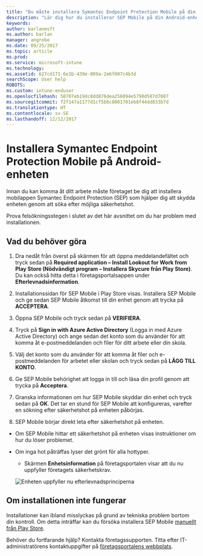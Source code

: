 ```yaml
---
title: "Du måste installera Symantec Endpoint Protection Mobile på din Android-enhet | Microsoft Docs"
description: "Lär dig hur du installerar SEP Mobile på din Android-enhet."
keywords: 
author: barlanmsft
ms.author: barlan
manager: angrobe
ms.date: 09/25/2017
ms.topic: article
ms.prod: 
ms.service: microsoft-intune
ms.technology: 
ms.assetid: 627cd171-6e1b-439e-809a-2e6f007c4b3d
searchScope: User help
ROBOTS: 
ms.custom: intune-enduser
ms.openlocfilehash: 50707eb19dc8dd876dea256094e5790d587d7087
ms.sourcegitcommit: f2f147a1177d1cf5bbc8001701eb8f44dd833b7d
ms.translationtype: HT
ms.contentlocale: sv-SE
ms.lasthandoff: 12/12/2017
---
```

# <a name="install-symantec-endpoint-protection-mobile-on-your-android-device"></a>Installera Symantec Endpoint Protection Mobile på Android-enheten

Innan du kan komma åt ditt arbete måste företaget be dig att installera mobilappen Symantec Endpoint Protection (SEP) som hjälper dig att skydda enheten genom att söka efter möjliga säkerhetshot.

Prova felsökningsstegen i slutet av det här avsnittet om du har problem med installationen.

## <a name="what-you-need-to-do"></a>Vad du behöver göra

1. Dra nedåt från överst på skärmen för att öppna meddelandefältet och tryck sedan på **Required application – Install Lookout for Work from Play Store (Nödvändigt program – Installera Skycure från Play Store)**. Du kan också hitta detta i företagsportalsappen under __Efterlevnadsinformation__.

2. Installationssidan för SEP Mobile i Play Store visas. Installera SEP Mobile och ge sedan SEP Mobile åtkomst till din enhet genom att trycka på **ACCEPTERA**.

3. Öppna SEP Mobile och tryck sedan på **VERIFIERA**.

4. Tryck på **Sign in with Azure Active Directory** (Logga in med Azure Active Directory) och ange sedan det konto som du använder för att komma åt e-postmeddelanden och filer för ditt arbete eller din skola.

5. Välj det konto som du använder för att komma åt filer och e-postmeddelanden för arbetet eller skolan och tryck sedan på **LÄGG TILL KONTO**.

6. Ge SEP Mobile behörighet att logga in till och läsa din profil genom att trycka på **Acceptera**.

7. Granska informationen om hur SEP Mobile skyddar din enhet och tryck sedan på **OK**. Det tar en stund för SEP Mobile att konfigureras, varefter en sökning efter säkerhetshot på enheten påbörjas.

8. SEP Mobile börjar direkt leta efter säkerhetshot på enheten.

  * Om SEP Mobile hittar ett säkerhetshot på enheten visas instruktioner om hur du löser problemet.

  * Om inga hot påträffas lyser det grönt för alla hottyper.

    * Skärmen **Enhetsinformation** på företagsportalen visar att du nu uppfyller företagets säkerhetskrav.

    ![Enheten uppfyller nu efterlevnadsprinciperna](./media/mtd-device-now-compliant-android.png)

## <a name="if-the-installation-doesnt-work"></a>Om installationen inte fungerar

Installationer kan ibland misslyckas på grund av tekniska problem bortom din kontroll. Om detta inträffar kan du försöka installera SEP Mobile [manuellt från Play Store](https://play.google.com/store/apps/details?id=com.skycure.skycure).

Behöver du fortfarande hjälp? Kontakta företagssupporten. Titta efter IT-administratörens kontaktuppgifter på [företagsportalens webbplats](https://portal.manage.microsoft.com#HelpDeskDialog).
